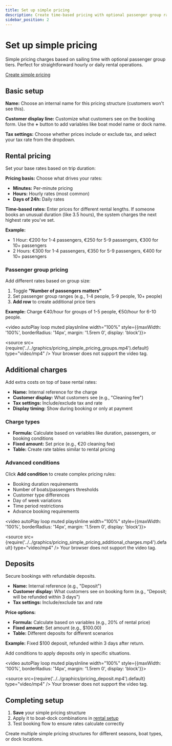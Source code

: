 ```yaml
---
title: Set up simple pricing
description: Create time-based pricing with optional passenger group rates
sidebar_position: 2
---
```


# Set up simple pricing

Simple pricing charges based on sailing time with optional passenger group tiers. Perfect for straightforward hourly or daily rental operations.

<div class="button-container">
  <a href="https://dashboard.letsbook.app/pricing/simple/add" class="button button--primary" target="_blank" rel="noopener noreferrer">Create simple pricing</a>
</div>

## Basic setup

**Name:** Choose an internal name for this pricing structure (customers won't see this).

**Customer display line:** Customize what customers see on the booking form. Use the **+** button to add variables like boat model name or dock name.

**Tax settings:** Choose whether prices include or exclude tax, and select your tax rate from the dropdown.

## Rental pricing

Set your base rates based on trip duration:

**Pricing basis:** Choose what drives your rates:

- **Minutes:** Per-minute pricing
- **Hours:** Hourly rates (most common)
- **Days of 24h:** Daily rates

**Time-based rates:** Enter prices for different rental lengths. If someone books an unusual duration (like 3.5 hours), the system charges the next highest rate you've set.

**Example:**

- 1 Hour: €200 for 1-4 passengers, €250 for 5-9 passengers, €300 for 10+ passengers
- 2 Hours: €300 for 1-4 passengers, €350 for 5-9 passengers, €400 for 10+ passengers

### Passenger group pricing

Add different rates based on group size:

1. Toggle **"Number of passengers matters"**
2. Set passenger group ranges (e.g., 1-4 people, 5-9 people, 10+ people)
3. **Add row** to create additional price tiers

**Example:** Charge €40/hour for groups of 1-5 people, €50/hour for 6-10 people.

<video autoPlay loop muted playsInline width="100%" style={{maxWidth: '100%', borderRadius: '14px', margin: '1.5rem 0', display: 'block'}}>

  <source src={require('../../graphics/pricing_simple_pricing_groups.mp4').default} type="video/mp4" />
  Your browser does not support the video tag.
</video>

## Additional charges

Add extra costs on top of base rental rates:

- **Name:** Internal reference for the charge
- **Customer display:** What customers see (e.g., "Cleaning fee")
- **Tax settings:** Include/exclude tax and rate
- **Display timing:** Show during booking or only at payment

### Charge types

- **Formula:** Calculate based on variables like duration, passengers, or booking conditions
- **Fixed amount:** Set price (e.g., €20 cleaning fee)
- **Table:** Create rate tables similar to rental pricing

### Advanced conditions

Click **Add condition** to create complex pricing rules:

- Booking duration requirements
- Number of boats/passengers thresholds
- Customer type differences
- Day of week variations
- Time period restrictions
- Advance booking requirements

<video autoPlay loop muted playsInline width="100%" style={{maxWidth: '100%', borderRadius: '14px', margin: '1.5rem 0', display: 'block'}}>

  <source src={require('../../graphics/pricing_simple_pricing_additional_charges.mp4').default} type="video/mp4" />
  Your browser does not support the video tag.
</video>

## Deposits

Secure bookings with refundable deposits.

- **Name:** Internal reference (e.g., "Deposit")
- **Customer display:** What customers see on booking form (e.g., "Deposit; will be refunded within 3 days")
- **Tax settings:** Include/exclude tax and rate

**Price options:**

- **Formula:** Calculate based on variables (e.g., 20% of rental price)
- **Fixed amount:** Set amount (e.g., $100.00)
- **Table:** Different deposits for different scenarios

**Example:** Fixed $100 deposit, refunded within 3 days after return.

Add conditions to apply deposits only in specific situations.

<video autoPlay loop muted playsInline width="100%" style={{maxWidth: '100%', borderRadius: '14px', margin: '1.5rem 0', display: 'block'}}>

  <source src={require('../../graphics/pricing_deposit.mp4').default} type="video/mp4" />
  Your browser does not support the video tag.
</video>

## Completing setup

1. **Save** your simple pricing structure
2. Apply it to boat-dock combinations in [rental setup](https://dashboard.letsbook.app/rental-setup)
3. Test booking flow to ensure rates calculate correctly

Create multiple simple pricing structures for different seasons, boat types, or dock locations.
